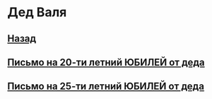 # Дед Валя

## [Назад](/)
## [Письмо на 20-ти летний ЮБИЛЕЙ от деда](20.md)
## [Письмо на 25-ти летний ЮБИЛЕЙ от деда](25.md)


